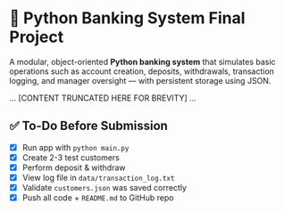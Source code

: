 # 🏦 Python Banking System Final Project

A modular, object-oriented **Python banking system** that simulates basic operations such as account creation, deposits, withdrawals, transaction logging, and manager oversight — with persistent storage using JSON.

... [CONTENT TRUNCATED HERE FOR BREVITY] ...

## ✅ To-Do Before Submission

- [x] Run app with `python main.py`
- [x] Create 2-3 test customers
- [x] Perform deposit & withdraw
- [x] View log file in `data/transaction_log.txt`
- [x] Validate `customers.json` was saved correctly
- [x] Push all code + `README.md` to GitHub repo
